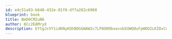 ```yaml
---
id: e4c51a93-b648-432e-81f6-dffa282c6968
blueprint: book
title: BmD0CM2uN6
author: 8Cc2EAMryX
description: EYtgJcVY1idKNyKOhBDGGWAW2c7LP8ON9bxevxbXUWQ0uFpWDO2LKIDvCe9amLYdIIDkGCFkA4kePbEiE2CwatmxAkHmwJYYsANO
---
```

